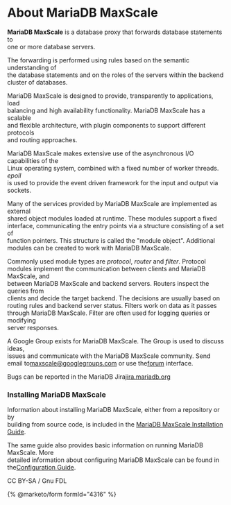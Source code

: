 # About MariaDB MaxScale

**MariaDB MaxScale** is a database proxy that forwards database statements to\
one or more database servers.

The forwarding is performed using rules based on the semantic understanding of\
the database statements and on the roles of the servers within the backend\
cluster of databases.

MariaDB MaxScale is designed to provide, transparently to applications, load\
balancing and high availability functionality. MariaDB MaxScale has a scalable\
and flexible architecture, with plugin components to support different protocols\
and routing approaches.

MariaDB MaxScale makes extensive use of the asynchronous I/O capabilities of the\
Linux operating system, combined with a fixed number of worker threads. _epoll_\
is used to provide the event driven framework for the input and output via\
sockets.

Many of the services provided by MariaDB MaxScale are implemented as external\
shared object modules loaded at runtime. These modules support a fixed\
interface, communicating the entry points via a structure consisting of a set of\
function pointers. This structure is called the "module object". Additional\
modules can be created to work with MariaDB MaxScale.

Commonly used module types are _protocol_, _router_ and _filter_. Protocol\
modules implement the communication between clients and MariaDB MaxScale, and\
between MariaDB MaxScale and backend servers. Routers inspect the queries from\
clients and decide the target backend. The decisions are usually based on\
routing rules and backend server status. Filters work on data as it passes\
through MariaDB MaxScale. Filter are often used for logging queries or modifying\
server responses.

A Google Group exists for MariaDB MaxScale. The Group is used to discuss ideas,\
issues and communicate with the MariaDB MaxScale community. Send email to[maxscale@googlegroups.com](mailto:maxscale@googlegroups.com) or use the[forum](https://groups.google.com/forum/#!forum/maxscale) interface.

Bugs can be reported in the MariaDB Jira[jira.mariadb.org](https://jira.mariadb.org)

### Installing MariaDB MaxScale

Information about installing MariaDB MaxScale, either from a repository or by\
building from source code, is included in the [MariaDB MaxScale Installation\
Guide](../mariadb-maxscale-23-02-getting-started/mariadb-maxscale-2302-mariadb-maxscale-installation-guide.md).

The same guide also provides basic information on running MariaDB MaxScale. More\
detailed information about configuring MariaDB MaxScale can be found in the[Configuration Guide](../mariadb-maxscale-23-02-getting-started/mariadb-maxscale-2302-mariadb-maxscale-configuration-guide.md).

CC BY-SA / Gnu FDL

{% @marketo/form formId="4316" %}
